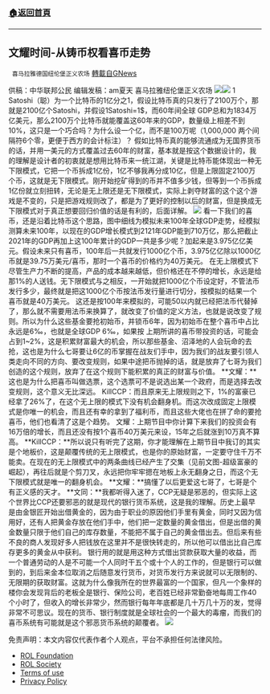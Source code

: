 ###  [:house:返回首頁](https://github.com/ourhimalayas/txt)
---


## 文耀时间-从铸币权看喜币走势
` 喜马拉雅德国纽伦堡正义农场` [轉載自GNews](https://gnews.org/zh-hans/2007359/)

供稿：中华联邦公民
编辑发稿：am夏天
喜马拉雅纽伦堡正义农场
![](https://assets.gnews.org/wp-content/uploads/2022/02/image-1365.png)![](https://assets.gnews.org/wp-content/uploads/2022/02/image-1473.png)
1 Satoshi（聪）为一个比特币的1亿分之1，假设比特币真的只发行了2100万个，那就是2100亿个Satoshi，并假设1Satoshi=1$，而60年间全球 GDP总和为1834万亿美元，那么2100万个比特币就能覆盖这60年来的GDP，数量级上相差不到10%，这只是一个巧合吗？为什么设一个亿，而不是100万呢（1,000,000 两个间隔符6个零，更便于西方的会计标注）？
假如比特币真的能够流通成为无国界货币的话，并用一美元的方式覆盖过去60年的财富，基本就是按这个数据设计的，我的理解是设计者的初衷就是想用比特币来一统江湖，关键是比特币能体现出一种无下限模式，它把一个币拆成1亿份，1亿不够我再分成10亿，但是上限固定2100万个币，这就是无下限模式。刚开始挖矿得到的币并不值多少钱，但等到一个币拆成1亿份就立刻扭转，无论是无上限还是无下限模式，实际上剥夺财富的这个这个游戏是不变的，只是把游戏规则改了，都是为了更好的控制以后的财富，但是换成无下限模式对于真正想要回归价值的话是有利的，后面详解。
![](https://assets.gnews.org/wp-content/uploads/2022/02/image-1474.png)
看一下我们的喜币，还是沿着比特币这个思路，图中细线为模拟未来100年全球GDP走势，经模拟测算未来100年，以现在的GDP增长模式到2121年GDP能到710万亿，那么把截止2021年的GDP再加上这100年累计的GDP一共是多少呢？加起来是3.975亿亿美元。假设未来只有喜币，100年后一共就发行1000亿个币，3.975亿亿除以1000亿币就是39.75万美元/喜币，那时一个喜币的价格约为40万美元。
在无上限模式下尽管生产力不断的提高，产品的成本越来越低，但价格还在不停的增长，永远是给那1%的人送钱。无下限模式与之相反，一开始就把1000亿个币设定好，不管法币发行多少，最终就是把这1000亿个币按法币发行量进行切分，按模拟的结果一个喜币就是40万美元。
这还是按100年来模拟的，可能50以内就已经把法币代替掉了，那么就不需要用法币来换算了，就改变了价值的定义方法，也就是说改变了规则。所以为什么这些基金要抢初始币，并锁币6年，因为初始币在整个喜币中占比永远是6‰，也就是全球GDP 6‰，如果按 上期所讲的喜币带投资的话，可能会占到1~2%，这是积累财富最大的机会，所以那些基金、沼泽地的人会玩命的去抢，这也是为什么七哥要让6亿的币掌握在战友们手中，因为我们的战友要引领人类走向不同的方向、要改变规则，如果中途把币抛掉的话，就是放弃了七哥为我们创造的这个规则，放弃了在这个规则下能积累的真正的财富与价值。
**文耀：**这也是为什么把喜币叫做选票，这个选票可不是说选出某一个政府，而是选择去改变规则，这个意义无比深远。
KillCCP：而且原来无上限规则之下，1%的富豪已经拿了26%了，在这个无上限的模式下没有机会翻身机。而这次改成固定上限模式是你唯一的机会，而且还有幸的拿到了福利币，而且这些大佬也在拼了命的要抢喜币，他们也看清了这是个趋势。
文耀：上期节目中你计算下来我们的投资会有16万倍的增长，而且还没有按1个喜币40万美元来设，15年之后就涨到10万真不算高。
**KillCCP：**所以说只有听完了这期，你才能理解在上期节目中我订的其实是个地板价，这是颠覆传统的无上限模式，也是你的原始财富，一定要守住千万不能卖。在现在的无上限模式中的两条曲线已经产生了交集（见前文图-超级富豪的崛起），再往后就是个剪刀叉，永远把你牢牢摁在地板上永无翻身之日，而这个无下限模式就是唯一的翻身机会。
**文耀：**搞懂了以后更爱这七哥了，七哥是个有正义感的天才。
**文同：**我都听得入迷了，CCP无疑是邪恶的，但实际上这个世界比CCP还要邪恶的就是现代的银行货币系统，这是我的理解。历史上最早是由金银匠开始出借黄金的，因为由于职业的原因他们手里有黄金，同时又因为信用好，还有人把黄金存放在他们手中，他们把一定数量的黄金借出，但是出借的黄金数量只限于他们自己的库存数量，不能把不属于自己的黄金借出去。但后来有些不良的商人发现好多人把钱放在这里并不是很快转走的，所以他可以借出比自己库存更多的黄金从中获利。
银行用的就是用这种方式借出贷款获取大量的收益，而一个普通劳动的人是不可能一个人同时干五个或十个人的工作的，但是银行可以做到的，到后来金本位取消之后随意发行货币，对货币发行方来说就可以无限制的、无限期的获取财富。这就为什么像我所在的世界最富的一个国家，但凡一个象样的楼你会发现背后的老板全是银行、保险公司，老百姓已经非常勤奋地每周工作40个小时了，但收入的增长非常少，然而银行每年年底都是几十万几十万的发，觉得非常不可思议。现在的货币、银行制度就是全球社会的一个最大的毒瘤，而我们的喜币系统有可能就是这个邪恶货币系统的颠覆者。
![](https://assets.gnews.org/wp-content/uploads/2022/02/德农二维码-24.png)
 

免责声明：本文内容仅代表作者个人观点，平台不承担任何法律风险。

- [ROL Foundation](https://rolfoundation.org/)
- [ROL Society](https://rolsociety.org/)
- [Terms of use](https://gnews.org/terms-of-use-3/)
- [Privacy Policy](https://gnews.org/privacy-policy/)
